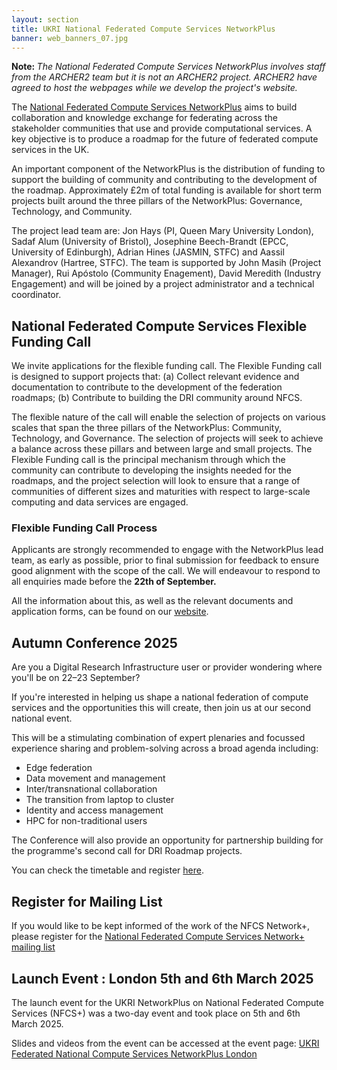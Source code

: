 ```yaml
---
layout: section
title: UKRI National Federated Compute Services NetworkPlus
banner: web_banners_07.jpg
---
```

<p>
<b> Note: </b> <I>The National Federated Compute Services NetworkPlus involves staff from the ARCHER2 team but it is not an ARCHER2 project. ARCHER2 have agreed to host the webpages while we develop the project's website.</I></p>

The [National Federated Compute Services NetworkPlus](https://nfcs-networkplus.ac.uk/) aims to build collaboration and knowledge exchange for federating across the stakeholder communities that use and provide computational services. A key objective is to produce a roadmap for the future of federated compute services in the UK.

An important component of the NetworkPlus is the distribution of funding to support the building of community and contributing to the development of the roadmap. Approximately £2m of total funding is available for short term projects built around the three pillars of the NetworkPlus: Governance, Technology, and Community.

The project lead team are: Jon Hays (PI, Queen Mary University London), Sadaf Alum (University of Bristol), Josephine Beech-Brandt (EPCC, University of Edinburgh), Adrian Hines (JASMIN, STFC) and Aassil Alexandrov (Hartree, STFC). The team is supported by John Masih (Project Manager), Rui Apóstolo (Community Enagement), David Meredith (Industry Engagement) and will be joined by a project administrator and a technical coordinator.  

## National Federated Compute Services Flexible Funding Call 

We invite applications for the flexible funding call. The Flexible Funding call is designed to support projects that:
(a) Collect relevant evidence and documentation to contribute to the development of the federation roadmaps;
(b) Contribute to building the DRI community around NFCS.

The flexible nature of the call will enable the selection of projects on various scales that span the three pillars of the NetworkPlus: Community, Technology, and Governance. The selection of projects will seek to achieve a balance across these pillars and between large and small projects. The Flexible Funding call is the principal mechanism through which the community can contribute to developing the insights needed for the roadmaps, and the project selection will look to ensure that a range of communities of different sizes and maturities with respect to large-scale computing and data services are engaged.  


### Flexible Funding Call Process

Applicants are strongly recommended to engage with the NetworkPlus lead team, as early as possible, prior to final submission for feedback to ensure good alignment with the scope of the call. We will endeavour to respond to all enquiries made before the <b> 22th of September.</b>

All the information about this, as well as the relevant documents and application forms, can be found on our [website](https://nfcs-networkplus.ac.uk/).

## Autumn Conference 2025

Are you a Digital Research Infrastructure user or provider wondering where you'll be on 22–23 September?

If you're interested in helping us shape a national federation of compute services and the opportunities this will create, then join us at our second national event.

This will be a stimulating combination of expert plenaries and focussed experience sharing and problem-solving across a broad agenda including:

 - Edge federation
 - Data movement and management
 - Inter/transnational collaboration
 - The transition from laptop to cluster
 - Identity and access management
 - HPC for non-traditional users

The Conference will also provide an opportunity for partnership building for the programme's second call for DRI Roadmap projects.

You can check the timetable and register [here](https://indico.ph.qmul.ac.uk/event/2299/overview).

## Register for Mailing List

If you would like to be kept informed of the work of the NFCS Network+, please register for the [National Federated Compute Services Network+ mailing list]( https://www.jiscmail.ac.uk/cgi-bin/webadmin?A0=NFCS-NETWORKPLUS-ANNOUNCE)


## Launch Event : London 5th and 6th March 2025

The launch event for the UKRI NetworkPlus on National Federated Compute Services (NFCS+) was a two-day event and took place on 5th and 6th March 2025. 

Slides and videos from the event can be accessed at the event page: [UKRI Federated National Compute Services NetworkPlus London](../events/ukri-federated-national-compute-services-networkplus/)
